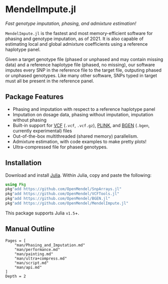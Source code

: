 # MendelImpute.jl 

*Fast genotype imputation, phasing, and admixture estimation!*

`MendelImpute.jl` is the fastest and most memory-efficient software for phasing and genotype imputation, as of 2021. It is also capable of estimating local and global admixture coefficients using a reference haplotype panel.

Given a target genotype file (phased or unphased and may contain missing data) and a reference haplotype file (phased, no missing), our software imputes every SNP in the reference file to the target file, outputing phased or unphased genotypes. Like many other software, SNPs typed in target must all be present in the reference panel. 

## Package Features

- Phasing and imputation with respect to a reference haplotype panel
- Imputation on dosage data, phasing without imputation, imputation without phasing
- Built-in support for [VCF](https://samtools.github.io/hts-specs/VCFv4.3.pdf) (`.vcf`, `.vcf.gz`), [PLINK](https://www.cog-genomics.org/plink2/formats#bed), and [BGEN](https://www.well.ox.ac.uk/~gav/bgen_format/)  (`.bgen`, currently experimental) files
- Out-of-the-box multithreaded (shared memory) parallelism. 
- Admixture estimation, with code examples to make pretty plots!
- Ultra-compressed file for phased genotypes.

## Installation

Download and install [Julia](https://julialang.org/downloads/). Within Julia, copy and paste the following: 
```julia
using Pkg
pkg"add https://github.com/OpenMendel/SnpArrays.jl"
pkg"add https://github.com/OpenMendel/VCFTools.jl"
pkg"add https://github.com/OpenMendel/BGEN.jl"
pkg"add https://github.com/OpenMendel/MendelImpute.jl"
```
This package supports Julia `v1.5`+.

## Manual Outline

```@contents
Pages = [
    "man/Phasing_and_Imputation.md"
    "man/performance.md"
    "man/painting.md"
    "man/ultra+compress.md"
    "man/script.md"
    "man/api.md"
]
Depth = 2
```
